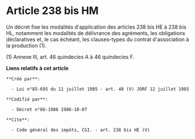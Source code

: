 # Article 238 bis HM

Un décret fixe les modalités d'application des articles 238 bis HE à 238 bis HL, notamment les modalités de délivrance des
agréments, les obligations déclaratives et, le cas échéant, les clauses-types du contrat d'association à la production (1). 

(1) Annexe III, art. 46 quindecies A à 46 quindecies F.

**Liens relatifs à cet article**

	**Créé par**:

	  - Loi n°85-695 du 11 juillet 1985 - art. 40 (V) JORF 12 juillet 1985

	**Codifié par**:

	  - Décret n°86-1086 1986-10-07

	**Cite**:

	  - Code général des impôts, CGI. - art. 238 bis HE (V)
